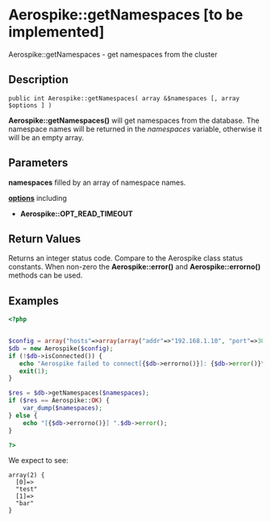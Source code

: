 
# Aerospike::getNamespaces \[to be implemented\]

Aerospike::getNamespaces - get namespaces from the cluster

## Description

```
public int Aerospike::getNamespaces( array &$namespaces [, array $options ] )
```

**Aerospike::getNamespaces()** will get namespaces from the database.
The namespace names will be returned in the *namespaces* variable, otherwise it will be an empty array.

## Parameters

**namespaces** filled by an array of namespace names.

**[options](aerospike.md)** including
- **Aerospike::OPT_READ_TIMEOUT**

## Return Values

Returns an integer status code.  Compare to the Aerospike class status
constants.  When non-zero the **Aerospike::error()** and
**Aerospike::errorno()** methods can be used.

## Examples

```php
<?php


$config = array("hosts"=>array(array("addr"=>"192.168.1.10", "port"=>3000)));
$db = new Aerospike($config);
if (!$db->isConnected()) {
   echo "Aerospike failed to connect[{$db->errorno()}]: {$db->error()}\n";
   exit(1);
}

$res = $db->getNamespaces($namespaces);
if ($res == Aerospike::OK) {
    var_dump($namespaces);
} else {
    echo "[{$db->errorno()}] ".$db->error();
}

?>
```

We expect to see:

```
array(2) {
  [0]=>
  "test"
  [1]=>
  "bar"
}
```

